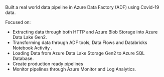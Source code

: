 Built a real world data pipeline in Azure Data Factory (ADF) using Covid-19 data.



Focused on:
- Extracting data through both HTTP and Azure Blob Storage into Azure Data Lake Gen2.
- Transforming data through ADF tools, Data Flows and Databricks Notebook Activity .
- Loading Data from Azure Data Lake Storage Gen2 to Azure SQL Database.
- Create production ready pipelines
- Monitor pipelines through Azure Monitor and Log Analytics.
